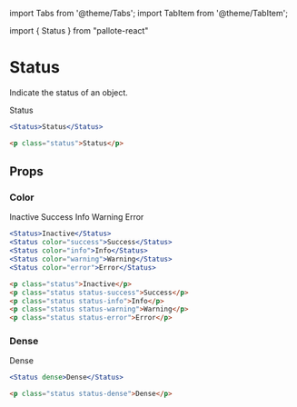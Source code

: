 ---
---
import Tabs from '@theme/Tabs';
import TabItem from '@theme/TabItem';

import { Status } from "pallote-react"

# Status

Indicate the status of an object.

<div class="docs_block">
  <Status>Status</Status>
</div>

<Tabs groupId="package" queryString>
  <TabItem value="react" label="React">

```jsx
<Status>Status</Status>
```
  </TabItem>
  <TabItem value="css" label="CSS">

```html
<p class="status">Status</p>
```
  </TabItem>
</Tabs>

## Props

### Color

<div class="docs_block">
  <Status>Inactive</Status>
  <Status color="success">Success</Status>
  <Status color="info">Info</Status>
  <Status color="warning">Warning</Status>
  <Status color="error">Error</Status>
</div>

<Tabs groupId="package" queryString>
  <TabItem value="react" label="React">

```jsx
<Status>Inactive</Status>
<Status color="success">Success</Status>
<Status color="info">Info</Status>
<Status color="warning">Warning</Status>
<Status color="error">Error</Status>
```
  </TabItem>
  <TabItem value="css" label="CSS">

```html
<p class="status">Inactive</p>
<p class="status status-success">Success</p>
<p class="status status-info">Info</p>
<p class="status status-warning">Warning</p>
<p class="status status-error">Error</p>
```
  </TabItem>
</Tabs>

### Dense

<div class="docs_block">
  <Status dense>Dense</Status>
</div>

<Tabs groupId="package" queryString>
  <TabItem value="react" label="React">

```jsx
<Status dense>Dense</Status>
```
  </TabItem>
  <TabItem value="css" label="CSS">

```html
<p class="status status-dense">Dense</p>
```
  </TabItem>
</Tabs>
